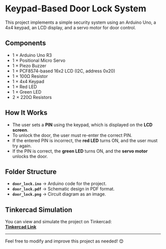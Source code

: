 # Keypad-Based Door Lock System

This project implements a simple security system using an Arduino Uno, a 4x4 keypad, an LCD display, and a servo motor for door control.

## Components  
- 1 × Arduino Uno R3  
- 1 × Positional Micro Servo  
- 1 × Piezo Buzzer  
- 1 × PCF8574-based 16x2 LCD (I2C, address 0x20)  
- 1 × 100Ω Resistor  
- 1 × 4x4 Keypad  
- 1 × Red LED  
- 1 × Green LED  
- 2 × 220Ω Resistors  

## How It Works  
- The user sets a **PIN** using the keypad, which is displayed on the **LCD screen**.  
- To unlock the door, the user must re-enter the correct PIN.  
- If the entered PIN is incorrect, the **red LED** turns ON, and the user must try again.  
- If the PIN is correct, the **green LED** turns ON, and the **servo motor** unlocks the door.

## Folder Structure  
- **`door_lock.ino`** → Arduino code for the project.  
- **`door_lock.pdf`** → Schematic design in PDF format.  
- **`door_lock.png`** → Circuit diagram as an image.  

## Tinkercad Simulation  
You can view and simulate the project on Tinkercad:  
[**Tinkercad Link**](https://www.tinkercad.com/things/hb7KpEJaQpJ-smart-door-lock-with-keypad)

---

Feel free to modify and improve this project as needed! 😊
